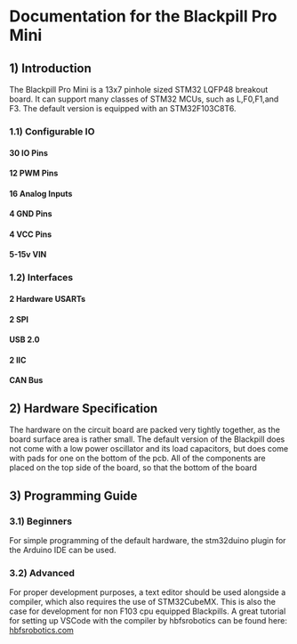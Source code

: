 # Documentation for the Blackpill Pro Mini

## 1) Introduction
The Blackpill Pro Mini is a 13x7 pinhole sized STM32 LQFP48 breakout board. It can support many classes of STM32 MCUs, such as L,F0,F1,and F3. The default version is equipped with an STM32F103C8T6.

### 1.1) Configurable IO
#### 30 IO Pins
#### 12 PWM Pins
#### 16 Analog Inputs
#### 4 GND Pins
#### 4 VCC Pins
#### 5-15v VIN

### 1.2) Interfaces
#### 2 Hardware USARTs
#### 2 SPI
#### USB 2.0
#### 2 IIC
#### CAN Bus


## 2) Hardware Specification
The hardware on the circuit board are packed very tightly together, as the board surface area is rather small. The default version of the Blackpill does not come with a low power oscillator and its load capacitors, but does come with pads for one on the bottom of the pcb. All of the components are placed on the top side of the board, so that the bottom of the board

## 3) Programming Guide
### 3.1) Beginners
For simple programming of the default hardware, the stm32duino plugin for the Arduino IDE can be used.


### 3.2) Advanced
For proper development purposes, a text editor should be used alongside a compiler, which also requires the use of STM32CubeMX. 
This is also the case for development for non F103 cpu equipped Blackpills.
A great tutorial for setting up VSCode with the compiler by hbfsrobotics can be found here:
[hbfsrobotics.com](http://hbfsrobotics.com/blog/configuring-vs-code-arm-development-stm32cubemx)
